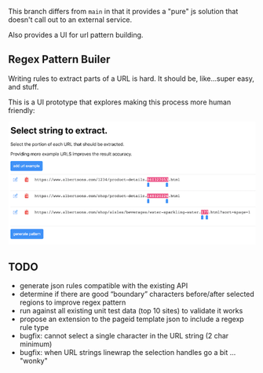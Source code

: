 This branch differs from `main` in that it provides a "pure" js solution that doesn't call out to an external service.

Also provides a UI for url pattern building.


## Regex Pattern Builer

Writing rules to extract parts of a URL is hard. It should be, like...super easy, and stuff.

This is a UI prototype that explores making this process more human friendly:

![alt text](fig1.png "screenshot")


## TODO
* generate json rules compatible with the existing API
* determine if there are good “boundary” characters before/after selected regions to improve regex pattern
* run against all existing unit test data (top 10 sites) to validate it works
* propose an extension to the pageid template json to include a regexp rule type
* bugfix: cannot select a single character in the URL string (2 char minimum)
* bugfix: when URL strings linewrap the selection handles go a bit ... "wonky"
